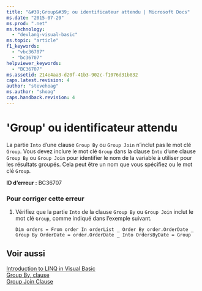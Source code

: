 ```yaml
---
title: "&#39;Group&#39; ou identificateur attendu | Microsoft Docs"
ms.date: "2015-07-20"
ms.prod: ".net"
ms.technology: 
  - "devlang-visual-basic"
ms.topic: "article"
f1_keywords: 
  - "vbc36707"
  - "bc36707"
helpviewer_keywords: 
  - "BC36707"
ms.assetid: 214e4aa3-d20f-41b3-902c-f1076d31b832
caps.latest.revision: 4
author: "stevehoag"
ms.author: "shoag"
caps.handback.revision: 4
---
```

# &#39;Group&#39; ou identificateur attendu
La partie `Into` d’une clause `Group By` ou `Group Join` n’inclut pas le mot clé `Group`. Vous devez inclure le mot clé `Group` dans la clause `Into` d’une clause `Group By` ou `Group Join` pour identifier le nom de la variable à utiliser pour les résultats groupés. Cela peut être un nom que vous spécifiez ou le mot clé `Group`.  
  
 **ID d’erreur :** BC36707  
  
### Pour corriger cette erreur  
  
1.  Vérifiez que la partie `Into` de la clause `Group By` ou `Group Join` inclut le mot clé `Group`, comme indiqué dans l’exemple suivant.  
  
    ```vb#  
    Dim orders = From order In orderList _ Order By order.OrderDate _ Group By OrderDate = order.OrderDate _ Into OrdersByDate = Group  
    ```  
  
## Voir aussi  
 [Introduction to LINQ in Visual Basic](../../visual-basic/programming-guide/language-features/linq/introduction-to-linq.md)   
 [Group By, clause](../../visual-basic/language-reference/queries/group-by-clause.md)   
 [Group Join Clause](../../visual-basic/language-reference/queries/group-join-clause.md)